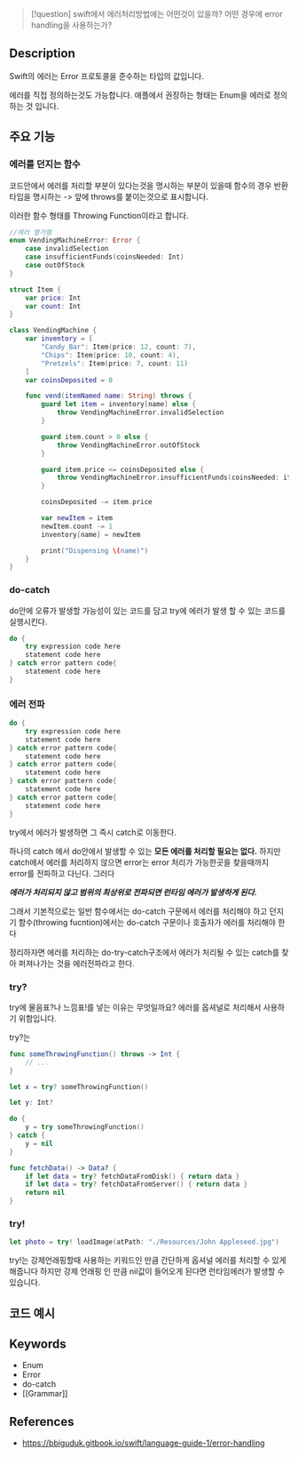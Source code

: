 >[!question]
> swift에서 에러처리방법에는 어떤것이 있을까?
> 어떤 경우에 error handling을 사용하는가?


## Description
Swift의 에러는 Error 프로토콜을 준수하는 타입의 값입니다.

에러를 직접 정의하는것도 가능합니다. 애플에서 권장하는 형태는 Enum을 에러로 정의하는 것 입니다.

## 주요 기능

### 에러를 던지는 함수

코드안에서 에러를 처리할 부분이 있다는것을 명시하는 부분이 있을때 
함수의 경우 반환타입을 명시하는 -> 앞에 throws를 붙이는것으로 표시합니다.

이러한 함수 형태를 Throwing Function이라고 합니다.


```swift
//에러 열거형
enum VendingMachineError: Error {
    case invalidSelection
    case insufficientFunds(coinsNeeded: Int)
    case outOfStock
}

struct Item {
    var price: Int
    var count: Int
}

class VendingMachine {
    var inventory = [
        "Candy Bar": Item(price: 12, count: 7),
        "Chips": Item(price: 10, count: 4),
        "Pretzels": Item(price: 7, count: 11)
    ]
    var coinsDeposited = 0

    func vend(itemNamed name: String) throws {
        guard let item = inventory[name] else {
            throw VendingMachineError.invalidSelection
        }

        guard item.count > 0 else {
            throw VendingMachineError.outOfStock
        }

        guard item.price <= coinsDeposited else {
            throw VendingMachineError.insufficientFunds(coinsNeeded: item.price - coinsDeposited)
        }

        coinsDeposited -= item.price

        var newItem = item
        newItem.count -= 1
        inventory[name] = newItem

        print("Dispensing \(name)")
    }
}
```

### do-catch
do안에 오류가 발생할 가능성이 있는 코드를 담고 try에 에러가 발생 할 수 있는 코드를 실행시킨다.

```swift
do {
    try expression code here
    statement code here
} catch error pattern code{
	statement code here
}
```

### 에러 전파
```swift
do {
    try expression code here
    statement code here
} catch error pattern code{
	statement code here
} catch error pattern code{
	statement code here
} catch error pattern code{
	statement code here
} catch error pattern code{
	statement code here
}

```

try에서 에러가 발생하면 그 즉시 catch로 이동한다.

하나의 catch 에서 do안에서 발생할 수 있는 **모든 에러를 처리할 필요는 없다.** 하지만 catch에서 에러를 처리하지 않으면 error는 error 처리가 가능한곳을 찾을때까지 error를 전파하고 다닌다. 그러다 

**_에러가 처리되지 않고 범위의 최상위로 전파되면 런타임 에러가 발생하게 된다._**

그래서 기본적으로는 일반 함수에서는 do-catch 구문에서 에러를 처리해야 하고 던지기 함수(throwing fucntion)에서는 do-catch 구문이나 호출자가 에러를 처리해야 한다

정리하자면 에러를 처리하는 do-try-catch구조에서 에러가 처리될 수 있는 catch를 찾아 퍼져나가는 것을 에러전파라고 한다.

### try?
try에 물음표?나 느낌표!를 넣는 이유는 무엇일까요?
에러를 옵셔널로 처리해서 사용하기 위함입니다.

try?는 

```swift
func someThrowingFunction() throws -> Int {
    // ...
}

let x = try? someThrowingFunction()

let y: Int?

do {
    y = try someThrowingFunction()
} catch {
    y = nil
}

func fetchData() -> Data? {
    if let data = try? fetchDataFromDisk() { return data }
    if let data = try? fetchDataFromServer() { return data }
    return nil
}
```
### try!

```swift
let photo = try! loadImage(atPath: "./Resources/John Appleseed.jpg")
```

try!는 강제언래핑할때 사용하는 키워드인 만큼  간단하게 옵셔널 에러를 처리할 수 있게 해줍니다 하지만 강제 언래핑 인 만큼 nil값이 들어오게 된다면 런타임에러가 발생할 수 있습니다.



## 코드 예시


## Keywords
+ Enum
+ Error
+ do-catch
+ [[Grammar]]

## References
- https://bbiguduk.gitbook.io/swift/language-guide-1/error-handling